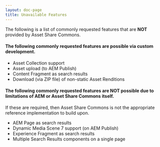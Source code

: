 ```yaml
---
layout: doc-page
title: Unavailable Features
---
```


The following is a list of commonly requested features that are **NOT** provided by Asset Share Commons.

#### The following commonly requested features are possible via custom development.

* Asset Collection support
* Asset upload (to AEM Publish)
* Content Fragment as search results
* Download (via ZIP file) of non-static Asset Renditions


#### The following commonly requested features are NOT possible due to limitations of AEM or Asset Share Commons itself.

If these are required, then Asset Share Commons is not the appropriate reference implementation to build upon.

* AEM Page as search results
* Dynamic Media Scene 7 support (on AEM Publish)
* Experience Fragment as search results
* Multiple Search Results components on a single page
